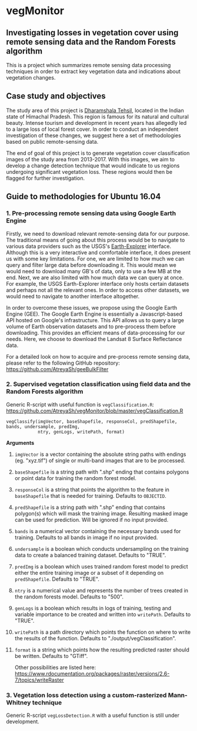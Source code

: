 # vegMonitor 

## Investigating losses in vegetation cover using remote sensing data and the Random Forests algorithm

This is a project which summarizes remote sensing data processing techniques in order to extract key vegetation data and indications about vegetation changes.

## Case study and objectives

The study area of this project is [Dharamshala Tehsil](https://en.wikipedia.org/wiki/Dharamshala), located in the Indian state of Himachal Pradesh. This region is famous for its natural and cultural beauty. Intense tourism and development in recent years has allegedly led to a large loss of local forest cover. In order to conduct an independent investigation of these changes, we suggest here a set of methodologies based on public remote-sensing data.

The end of goal of this project is to generate vegetation cover classification images of the study area from 2013-2017. With this images, we aim to develop a change detection technique that would indicate to us regions undergoing significant vegetation loss. These regions would then be flagged for further investigation.

## Guide to methodologies for Ubuntu 16.04

### 1. Pre-processing remote sensing data using Google Earth Engine

Firstly, we need to download relevant remote-sensing data for our purpose. The traditional means of going about this process would be to navigate to various data providers such as the USGS's [Earth-Explorer](https://earthexplorer.usgs.gov/) interface. Although this is a very interactive and comfortable interface, it does present us with some key limitations. For one, we are limited to how much we can query and filter large data before downloading it. This would mean we would need to download many GB's of data, only to use a few MB at the end. Next, we are also limited with how much data we can query at once. For example, the USGS Earth-Explorer interface only hosts certain datasets and perhaps not all the relevant ones. In order to access other datasets, we would need to navigate to another interface altogether. 

In order to overcome these issues, we propose using the Google Earth Engine (GEE). The Google Earth Engine is essentially a Javascript-based API hosted on Google's infrastructure. This API allows us to query a large volume of Earth observation datasets and to pre-process them before downloading. This provides an efficient means of data-processing for our needs. Here, we choose to download the Landsat 8 Surface Reflectance data. 

For a detailed look on how to acquire and pre-process remote sensing data, please refer to the following GitHub repository: https://github.com/AtreyaSh/geeBulkFilter

### 2. Supervised vegetation classification using field data and the Random Forests algorithm

Generic R-script with useful function is `vegClassification.R`: https://github.com/AtreyaSh/vegMonitor/blob/master/vegClassification.R

```{r}
vegClassify(imgVector, baseShapefile, responseCol, predShapefile, bands, undersample, predImg, 
            ntry, genLogs, writePath, format)
```

**Arguments**

1. `imgVector` is a vector containing the absolute string paths with endings (eg. "xyz.tif") of single or multi-band images that are to be processed.

2. `baseShapefile` is a string path with ".shp" ending that contains polygons or point data for training the random forest model.

3. `responseCol` is a string that points the algorithm to the feature in `baseShapefile` that is needed for training. Defaults to `OBJECTID`.

4. `predShapefile` is a string path with ".shp" ending that contains polygon(s) which will mask the training image. Resulting masked image can be used for prediction. Will be ignored if no input provided.

5. `bands` is a numerical vector containing the necessary bands used for training. Defaults to all bands in image if no input provided.

6. `undersample` is a boolean which conducts undersampling on the training data to create a balanced training dataset. Defaults to "TRUE".

7. `predImg` is a boolean which uses trained random forest model to predict either the entire training image or a subset of it depending on `predShapefile`. Defaults to "TRUE".

8. `ntry` is a numerical value and represents the number of trees created in the random forests model. Defaults to "500".

9. `genLogs` is a boolean which results in logs of training, testing and variable importance to be created and written into `writePath`. Defaults to "TRUE".

10. `writePath` is a path directory which points the function on where to write the results of the function. Defaults to "./output/vegClassification".

11. `format` is a string which points how the resulting predicted raster should be written. Defaults to "GTiff".

    Other possibilities are listed here: https://www.rdocumentation.org/packages/raster/versions/2.6-7/topics/writeRaster

### 3. Vegetation loss detection using a custom-rasterized Mann-Whitney technique

Generic R-script `vegLossDetection.R` with a useful function is still under development.
